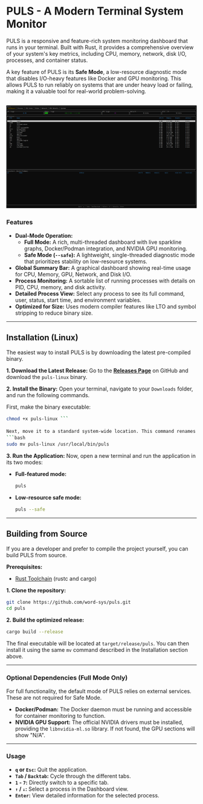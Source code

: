# PULS - A Modern Terminal System Monitor

PULS is a responsive and feature-rich system monitoring dashboard that runs in your terminal. Built with Rust, it provides a comprehensive overview of your system's key metrics, including CPU, memory, network, disk I/O, processes, and container status.

A key feature of PULS is its **Safe Mode**, a low-resource diagnostic mode that disables I/O-heavy features like Docker and GPU monitoring. This allows PULS to run reliably on systems that are under heavy load or failing, making it a valuable tool for real-world problem-solving.

![PULS Screenshot](https://raw.githubusercontent.com/word-sys/puls/main/screenshot.png) 
---

### Features

*   **Dual-Mode Operation:**
    *   **Full Mode:** A rich, multi-threaded dashboard with live sparkline graphs, Docker/Podman integration, and NVIDIA GPU monitoring.
    *   **Safe Mode (`--safe`):** A lightweight, single-threaded diagnostic mode that prioritizes stability on low-resource systems.
*   **Global Summary Bar:** A graphical dashboard showing real-time usage for CPU, Memory, GPU, Network, and Disk I/O.
*   **Process Monitoring:** A sortable list of running processes with details on PID, CPU, memory, and disk activity.
*   **Detailed Process View:** Select any process to see its full command, user, status, start time, and environment variables.
*   **Optimized for Size:** Uses modern compiler features like LTO and symbol stripping to reduce binary size.

---

## Installation (Linux)

The easiest way to install PULS is by downloading the latest pre-compiled binary.

**1. Download the Latest Release:**
Go to the [**Releases Page**](https://github.com/word-sys/puls/releases/latest) on GitHub and download the `puls-linux` binary.

**2. Install the Binary:**
Open your terminal, navigate to your `Downloads` folder, and run the following commands.

First, make the binary executable:
```bash
chmod +x puls-linux ```

Next, move it to a standard system-wide location. This command renames the file to just `puls` and places it where it can be run from anywhere. It may ask for your password.
```bash
sudo mv puls-linux /usr/local/bin/puls
```

**3. Run the Application:**
Now, open a new terminal and run the application in its two modes:

*   **Full-featured mode:**
    ```bash
    puls
    ```
*   **Low-resource safe mode:**
    ```bash
    puls --safe
    ```
---

## Building from Source

If you are a developer and prefer to compile the project yourself, you can build PULS from source.

**Prerequisites:**
*   [Rust Toolchain](https://www.rust-lang.org/tools/install) (rustc and cargo)

**1. Clone the repository:**
```bash
git clone https://github.com/word-sys/puls.git
cd puls
```

**2. Build the optimized release:**
```bash
cargo build --release
```
The final executable will be located at `target/release/puls`. You can then install it using the same `mv` command described in the Installation section above.

---

### Optional Dependencies (Full Mode Only)

For full functionality, the default mode of PULS relies on external services. These are not required for Safe Mode.

*   **Docker/Podman:** The Docker daemon must be running and accessible for container monitoring to function.
*   **NVIDIA GPU Support:** The official NVIDIA drivers must be installed, providing the `libnvidia-ml.so` library. If not found, the GPU sections will show "N/A".

---

### Usage

*   **`q` or `Esc`:** Quit the application.
*   **`Tab` / `Backtab`:** Cycle through the different tabs.
*   **`1` - `7`:** Directly switch to a specific tab.
*   **`↑` / `↓`:** Select a process in the Dashboard view.
*   **`Enter`:** View detailed information for the selected process.
